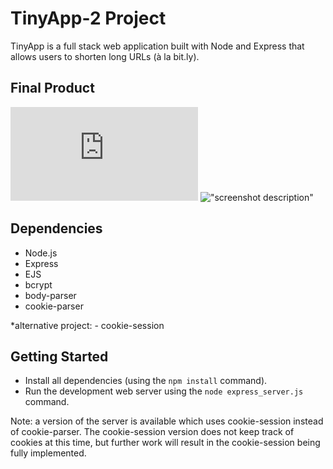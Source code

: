# TinyApp-2 Project

TinyApp is a full stack web application built with Node and Express that allows users to shorten long URLs (à la bit.ly).

## Final Product

![Login page](https://github.com/camueljackson/TinyApp-2/blob/master/LoginPage.pdf)
!["screenshot description"](#)

## Dependencies

- Node.js
- Express
- EJS
- bcrypt
- body-parser
- cookie-parser

*alternative project: - cookie-session

## Getting Started

- Install all dependencies (using the `npm install` command).
- Run the development web server using the `node express_server.js` command.


Note:  a version of the server is available which uses cookie-session instead of cookie-parser. The cookie-session version does not keep track of cookies at this time, but further work will result in the cookie-session being fully implemented.
